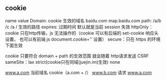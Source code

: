 ## cookie
name
value
Domain: cookie 生效的域名 baidu.com map.baidu.com
path:  /a/b  /c   /a  / 生效的路径
expires: 过期时间 默认就是当前 session 失效
httpOnly：cookie 只在http传输，js 无法操作的（cookie 可以有后端的 set-cookie 响应头设置， 也可以有前端 js document.cookie='' 设置）
secure：只在 https 的环境下面生效

cookie 只要符合 domain + path 的生效范围 就会随着 http请求发送
CSRF
sameSite：lax strict(cookie只在同域(juejin.im)生效) none

www.a.com 当前域名 cookie（a.com + /）
www.b.com 请求 www.a.com 

